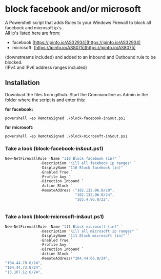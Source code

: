 # block facebook and/or microsoft

A Powershell script that adds Rules to your Windows Firewall to block all facebook and microsoft ip´s..  
All ip's listed here are from:
 - facebook  [https://ipinfo.io/AS32934](https://ipinfo.io/AS32934) 
 - microsoft: [https://ipinfo.io/AS8075](https://ipinfo.io/AS8075)

(downstreams included) and added to an Inbound and Outbound rule to be blocked.  
(IPv4 and IPv6 address ranges included)

## Installation

Download the files from github.
Start the Commandline as Admin in the folder where the script is and enter this:

__for facebook:__

```batch
powershell -ep RemoteSigned .\block-facebook-in&out.ps1
```

__for microsoft:__

```batch
powershell -ep RemoteSigned .\block-microsoft-in&out.ps1
```

### Take a look (block-facebook-in&out.ps1)

```powershell
New-NetFirewallRule -Name "110 Block facebook (in)" `
                -Description "Kill all facebook ip ranges" `
                -DisplayName "110 Block facebook (in)" `
                -Enabled True `
                -Profile Any `
                -Direction Inbound `
                -Action Block `
                -RemoteAddress ("102.132.96.0/20",
                                "102.132.96.0/24",
                                "103.4.96.0/22",
                                ...
```

### Take a look (block-microsoft-in&out.ps1)

```powershell
New-NetFirewallRule -Name "111 Block microsoft (in)" `
                -Description "Kill all microsoft ip ranges" `
                -DisplayName "111 Block microsoft (in)" `
                -Enabled True `
                -Profile Any `
                -Direction Inbound `
                -Action Block `
                -RemoteAddress("104.44.65.0/24",
"104.44.70.0/24",
"104.44.73.0/24",
"13.107.12.0/24",
```
